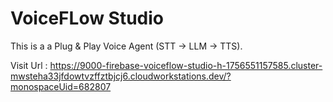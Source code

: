 # VoiceFLow Studio

This is a a Plug & Play Voice Agent (STT → LLM → TTS).

Visit Url : https://9000-firebase-voiceflow-studio-h-1756551157585.cluster-mwsteha33jfdowtvzffztbjcj6.cloudworkstations.dev/?monospaceUid=682807
